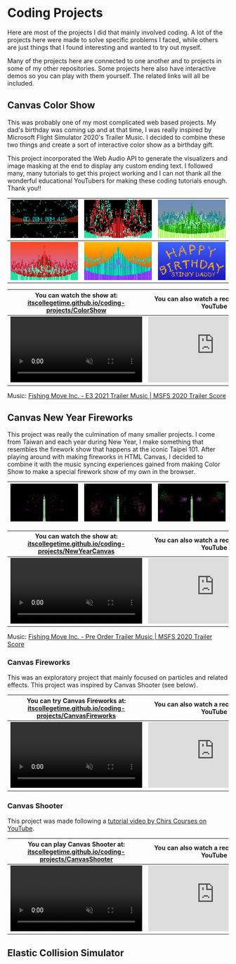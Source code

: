 # Coding Projects

Here are most of the projects I did that mainly involved coding. A lot of the projects here were made to solve specific problems I faced, while others are just things that I found interesting and wanted to try out myself.

Many of the projects here are connected to one another and to projects in some of my other repositories. Some projects here also have interactive demos so you can play with them yourself. The related links will all be included.

## Canvas Color Show

This was probably one of my most complicated web based projects. My dad's birthday was coming up and at that time, I was really inspired by Microsoft Flight Simulator 2020's Trailer Music. I decided to combine these two things and create a sort of interactive color show as a birthday gift. 

This project incorporated the Web Audio API to generate the visualizers and image masking at the end to display any custom ending text. I followed many, many tutorials to get this project working and I can not thank all the wonderful educational YouTubers for making these coding tutorials enough. Thank you!!

|<img src="supp/cs_00.png">|<img src="supp/cs_04.png">|<img src="supp/cs_01.png">|
|-|-|-|
|<img src="supp/cs_02.png">|<img src="supp/cs_03.png">|<img src="supp/cs_05.png">|

|You can watch the show at:<br>[itscollegetime.github.io/coding-projects/ColorShow](https://itscollegetime.github.io/coding-projects/ColorShow/)|You can also watch a recorded video on YouTube|
|-|-|
|[<video autoplay loop muted src="suppvids/CCC.mp4"></video>](https://itscollegetime.github.io/coding-projects/ColorShow/)|<iframe src="https://www.youtube.com/embed/alWz4vffrAs?si=EhcamWOOcAjHKtvf" title="YouTube video player" frameborder="0" allow="accelerometer; autoplay; clipboard-write; encrypted-media; gyroscope; picture-in-picture; web-share" allowfullscreen></iframe>|

Music: [Fishing Move Inc. - E3 2021 Trailer Music | MSFS 2020 Trailer Score](https://youtu.be/1VNDn7ru2lY?si=n6DZshKkYxZK65BD)

## Canvas New Year Fireworks

This project was really the culmination of many smaller projects. I come from Taiwan and each year during New Year, I make something that resembles the firework show that happens at the iconic Taipei 101. After playing around with making fireworks in HTML Canvas, I decided to combine it with the music syncing experiences gained from making Color Show to make a special firework show of my own in the browser.

|<img src="supp/cnyf_02.png">|<img src="supp/cnyf_03.png">|<img src="supp/cnyf_04.png">|
|-|-|-|

|You can watch the show at:<br>[itscollegetime.github.io/coding-projects/NewYearCanvas](https://itscollegetime.github.io/coding-projects/NewYearCanvas/)|You can also watch a recorded video on YouTube|
|-|-|
|[<video autoplay loop muted src="suppvids/CNYF.mp4"></video>](https://itscollegetime.github.io/coding-projects/NewYearCanvas/)|<iframe src="https://www.youtube.com/embed/cn_ZovVaCFk?si=-APebhMO843ACi1m" title="YouTube video player" frameborder="0" allow="accelerometer; autoplay; clipboard-write; encrypted-media; gyroscope; picture-in-picture; web-share" allowfullscreen></iframe>|

Music: [Fishing Move Inc. - Pre Order Trailer Music | MSFS 2020 Trailer Score](https://youtu.be/1LIC685WZxI?si=ZS04sWN7ICEp3FZp)

### Canvas Fireworks

This was an exploratory project that mainly focused on particles and related effects. This project was inspired by Canvas Shooter (see below).

|You can try Canvas Fireworks at:<br>[itscollegetime.github.io/coding-projects/CanvasFireworks](https://itscollegetime.github.io/coding-projects/CanvasFireworks/)|You can also watch a recorded demo on YouTube|
|-|-|
|[<video autoplay loop muted src="suppvids/CF.mp4"></video>](https://itscollegetime.github.io/coding-projects/CanvasFireworks/)|<iframe src="https://www.youtube.com/embed/6WCUybQo0S0?si=DAAPlti1TglH29Vs" title="YouTube video player" frameborder="0" allow="accelerometer; autoplay; clipboard-write; encrypted-media; gyroscope; picture-in-picture; web-share" allowfullscreen></iframe>|

### Canvas Shooter

This project was made following a [tutorial video by Chirs Courses on YouTube](https://youtu.be/eI9idPTT0c4?si=KEkh28LMArXA5l3f). 

|You can play Canvas Shooter at:<br>[itscollegetime.github.io/coding-projects/CanvasShooter](https://itscollegetime.github.io/coding-projects/CanvasShooter/)|You can also watch a recorded demo on YouTube|
|-|-|
|[<video autoplay loop muted src="suppvids/CS.mp4"></video>](https://itscollegetime.github.io/coding-projects/CanvasShooter/)|<iframe src="https://www.youtube.com/embed/cMOdi7YpvIA?si=o2uqGY7IFEhUXzlU" title="YouTube video player" frameborder="0" allow="accelerometer; autoplay; clipboard-write; encrypted-media; gyroscope; picture-in-picture; web-share" allowfullscreen></iframe>|

## Elastic Collision Simulator